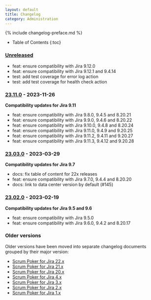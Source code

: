```yaml
---
layout: default
title: Changelog
category: Administration
---
```


{% include changelog-preface.md %}

* Table of Contents
{:toc}

### [Unreleased]

* feat: ensure compatibility with Jira 9.12.0
* feat: ensure compatibility with Jira 9.12.1 and 9.4.14
* test: add test coverage for error log action
* test: add test coverage for health check action

### [23.11.0] - 2023-11-26

**Compatibility updates for Jira 9.11**

* feat: ensure compatibility with Jira 9.8.0, 9.4.5 and 8.20.21
* feat: ensure compatibility with Jira 9.9.0, 9.4.6 and 8.20.22
* feat: ensure compatibility with Jira 9.10.0, 9.4.8 and 8.20.24
* feat: ensure compatibility with Jira 9.11.0, 9.4.9 and 9.20.25
* feat: ensure compatibility with Jira 9.11.2, 9.4.11 and 9.20.27
* feat: ensure compatibility with Jira 9.11.3, 9.4.12 and 9.20.28

### [23.03.0] - 2023-03-29

**Compatibility updates for Jira 9.7**

* docs: fix table of content for 22x releases
* feat: ensure compatibility with Jira 9.7.0, 9.4.4 and 8.20.20
* docs: link to data center version by default (#145)

### [23.02.0] - 2023-02-19

**Compatibility updates for Jira 9.5 and 9.6**

* feat: ensure compatibility with Jira 9.5.0
* feat: ensure compatibility with Jira 9.6.0, 9.4.2 and 8.20.17

### Older versions

Older versions have been moved into separate changelog documents grouped by their major version:

* [Scrum Poker for Jira 22.x](/changelog-22x)
* [Scrum Poker for Jira 21.x](/changelog-21x)
* [Scrum Poker for Jira 20.x](/changelog-20x)
* [Scrum Poker for Jira 4.x](/changelog-4x)
* [Scrum Poker for Jira 3.x](/changelog-3x)
* [Scrum Poker for Jira 2.x](/changelog-2x)
* [Scrum Poker for Jira 1.x](/changelog-1x)

[Unreleased]: https://github.com/codescape/jira-scrum-poker/compare/23.11.0...HEAD
[23.11.0]: https://github.com/codescape/jira-scrum-poker/compare/23.03.0...23.11.0
[23.03.0]: https://github.com/codescape/jira-scrum-poker/compare/23.02.0...23.03.0
[23.02.0]: https://github.com/codescape/jira-scrum-poker/compare/22.11.0...23.02.0

